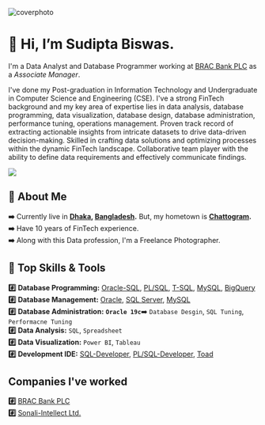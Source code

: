 ![coverphoto](https://github.com/AnalystSudipta/AnalystSudipta/assets/143230091/b2195e2a-3e84-4063-88a2-0c5dfa71157c)

# 👋 Hi, I’m Sudipta Biswas. 
I'm a Data Analyst and Database Programmer working at [BRAC Bank PLC](https://www.bracbank.com/) as a *Associate Manager*. 

I've done my Post-graduation in Information Technology and Undergraduate in Computer Science and Engineering (CSE). 
I've a strong FinTech background and my key area of expertise lies in data analysis, database programming, data visualization, database design, database administration, performance tuning, operations management. Proven track record of extracting actionable insights from intricate datasets to drive data-driven decision-making. Skilled in crafting data solutions and optimizing processes within the dynamic FinTech landscape. Collaborative team player with the ability to define data requirements and effectively communicate findings.

![](https://komarev.com/ghpvc/?username=AnalystSudipta)

## 💬 About Me ##
**:arrow_right:** Currently live in **[Dhaka](https://en.wikipedia.org/wiki/Dhaka), [Bangladesh](https://en.wikipedia.org/wiki/Bangladesh).** But, my hometown is **[Chattogram](https://en.wikipedia.org/wiki/Chittagong).** <br>
**:arrow_right:** Have 10 years of FinTech experience. <br>
**:arrow_right:** Along with this Data profession, I'm a Freelance Photographer. <br>


## 📌 Top Skills & Tools ##
**:hash:** **Database Programming:**  [Oracle-SQL](https://www.oracle.com/database/technologies/appdev/sql.html), [PL/SQL](https://www.oracle.com/database/technologies/appdev/plsql.html), [T-SQL](https://learn.microsoft.com/en-us/sql/t-sql/language-reference?view=sql-server-ver16), [MySQL](https://www.mysql.com/), [BigQuery](https://cloud.google.com/bigquery?hl=en) <br>
**:hash:** **Database Management:** [Oracle](https://www.oracle.com/database/), [SQL Server](https://www.microsoft.com/en-us/sql-server), [MySQL](https://www.mysql.com/) <br>
**:hash:** **Database Administration:** __`Oracle 19c`__:arrow_right: `Database Desgin`, `SQL Tuning`, `Performacne Tuning`  <br>
**:hash:** **Data Analysis:** `SQL`, `Spreadsheet` <br>
**:hash:** **Data Visualization:** `Power BI`, `Tableau` <br>
**:hash:** **Development IDE:** [SQL-Developer](https://www.oracle.com/database/sqldeveloper/), [PL/SQL-Developer](https://www.allroundautomations.com/products/pl-sql-developer/), [Toad](https://www.quest.com/toad/)

## Companies I've worked ##
**:hash:** [BRAC Bank PLC](https://www.bracbank.com/) <br>
**:hash:** [Sonali-Intellect Ltd.](https://www.sonaliintellect.com/) <br>



<!---
&nbsp; &ensp; &emsp;
**:arrow_right:**
![test](https://img.shields.io/badge/Database-Programming-blue)
![DatabaseProgramming](https://img.shields.io/badge/Database%20Programming:-blue)

<!---
AnalystSudipta/AnalystSudipta is a ✨ special ✨ repository because its `README.md` (this file) appears on your GitHub profile.
You can click the Preview link to take a look at your changes.
--->
